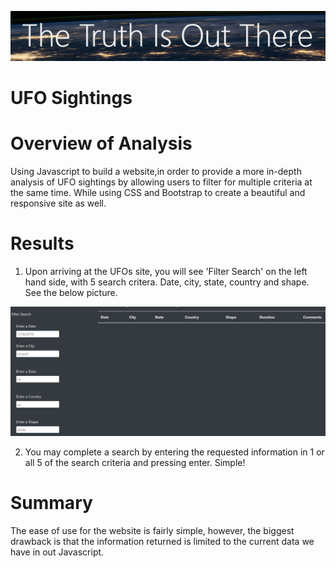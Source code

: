 
![Nasa](Resources/Nasa.png)

# UFO Sightings

# Overview of Analysis

Using Javascript to build a website,in order to provide a more in-depth analysis of UFO sightings by allowing users to filter for multiple criteria at the same time. While using CSS and Bootstrap to create a beautiful and responsive site as well.

# Results

1. Upon arriving at the UFOs site, you will see 'Filter Search' on the left hand side, with 5 search critera.  Date, city, state, country and shape. See the below picture.

![ufo_site](Resources/ufo_site.png)

2.  You may complete a search by entering the requested information in 1 or all 5 of the search criteria and pressing enter. Simple!

# Summary

The ease of use for the website is fairly simple, however, the biggest drawback is that the information returned is limited to the current data we have in out Javascript.   


